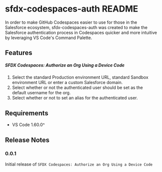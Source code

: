 # sfdx-codespaces-auth README

In order to make GitHub Codespaces easier to use for those in the Salesforce ecosystem, sfdx-codespaces-auth was created to make the Salesforce authentication process in Codespaces quicker and more intuitive by leveraging VS Code's Command Palette.

## Features
##### SFDX Codespaces: Authorize an Org Using a Device Code
1. Select the standard Production environment URL, standard Sandbox environment URL or enter a custom Salesforce domain.
2. Select whether or not the authenticated user should be set as the default username for the org.
3. Select whether or not to set an alias for the authenticated user.

## Requirements
- VS Code 1.60.0^

## Release Notes

### 0.0.1

Initial release of `SFDX Codespaces: Authorize an Org Using a Device Code`